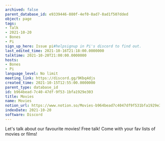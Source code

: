 ```yaml
---
archived: false
parent_database_id: e9339446-880f-4ef0-8ad7-8ad1f507dded
object: page
tags:
- Talk
- 2021-10-20
- Bones
- Pi
sign_up_here: Issue pi#helpsignup in Pi's discord to find out.
last_edited_time: 2021-10-16T21:18:00.0000000
talktime: 2021-10-20T21:00:00.0000000
hosts:
- Bones
- Pi
language_level: No limit
meeting_link: https://discord.gg/9Kbq4djs
created_time: 2021-10-15T12:55:00.0000000
parent_type: database_id
id: b964bead-7c40-47df-9f53-1bfa1929e303
title: Movies
name: Movies
notion_url: https://www.notion.so/Movies-b964bead7c4047df9f531bfa1929e303
indexDate: 2021-10-20
software: Discord
---
```


Let's talk about our favourite movies!
Free talk! Come with your fav lists of movies or films!


